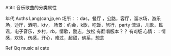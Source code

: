Atitit 音乐歌曲的分类属性

年代
Auths
Lang(can,jp,en
场所：：das，餐厅 ，公路，客厅，溜冰场，游乐场，迪厅，酒吧，ktv，
场景：约会，k歌，吃饭，旅行，party
流派，儿歌，民谣，电子音乐，乡村，rb，情歌，励志，放松
有翻唱版本？？
有dj版
心情：：情感，欢快，伤感，开心，难过，超甜，佛系，想念



Ref
Qq music ai cate
